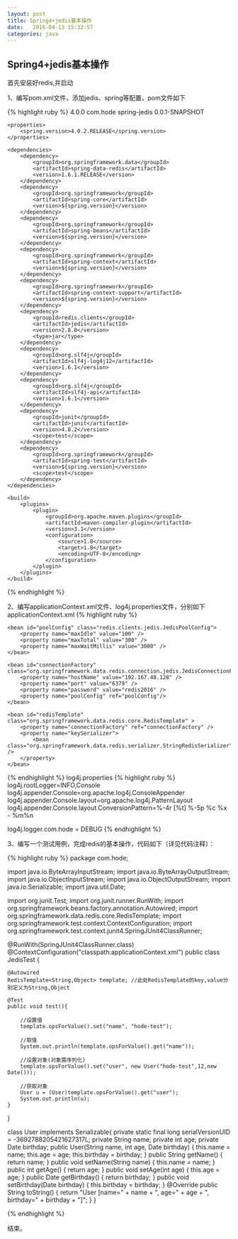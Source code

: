 ```yaml
---
layout: post
title: Spring4+jedis基本操作
date:   2016-04-13 15:32:57
categories: java
---
```


## Spring4+jedis基本操作

首先安装好redis,并启动

1、编写pom.xml文件，添加jedis、spring等配置，pom文件如下

{% highlight ruby %}
<project xmlns="http://maven.apache.org/POM/4.0.0" xmlns:xsi="http://www.w3.org/2001/XMLSchema-instance"
	xsi:schemaLocation="http://maven.apache.org/POM/4.0.0 http://maven.apache.org/xsd/maven-4.0.0.xsd">
	<modelVersion>4.0.0</modelVersion>
	<groupId>com.hode</groupId>
	<artifactId>spring-jedis</artifactId>
	<version>0.0.1-SNAPSHOT</version>

	<properties>
		<spring.version>4.0.2.RELEASE</spring.version>
	</properties>
	
	<dependencies>
		<dependency>
			<groupId>org.springframework.data</groupId>
			<artifactId>spring-data-redis</artifactId>
			<version>1.6.1.RELEASE</version>
		</dependency>
		<dependency>
			<groupId>org.springframework</groupId>
			<artifactId>spring-core</artifactId>
			<version>${spring.version}</version>
		</dependency>
		<dependency>
			<groupId>org.springframework</groupId>
			<artifactId>spring-beans</artifactId>
			<version>${spring.version}</version>
		</dependency>
		<dependency>
			<groupId>org.springframework</groupId>
			<artifactId>spring-context</artifactId>
			<version>${spring.version}</version>
		</dependency>
		<dependency>
			<groupId>org.springframework</groupId>
			<artifactId>spring-context-support</artifactId>
			<version>${spring.version}</version>
		</dependency>
		<dependency>
		    <groupId>redis.clients</groupId>
		    <artifactId>jedis</artifactId>
		    <version>2.8.0</version>
		    <type>jar</type>
		</dependency>
		<dependency>
			<groupId>org.slf4j</groupId>
			<artifactId>slf4j-log4j12</artifactId>
			<version>1.6.1</version>
		</dependency>
		<dependency>
			<groupId>org.slf4j</groupId>
			<artifactId>slf4j-api</artifactId>
			<version>1.6.1</version>
		</dependency>
		<dependency>
			<groupId>junit</groupId>
			<artifactId>junit</artifactId>
			<version>4.8.2</version>
			<scope>test</scope>
		</dependency>
		<dependency>
			<groupId>org.springframework</groupId>
			<artifactId>spring-test</artifactId>
			<version>${spring.version}</version>
			<scope>test</scope>
		</dependency>
	</dependencies>

	<build>
		<plugins>
			<plugin>
				<groupId>org.apache.maven.plugins</groupId>
				<artifactId>maven-compiler-plugin</artifactId>
				<version>3.1</version>
				<configuration>
					<source>1.8</source>
					<target>1.8</target>
					<encoding>UTF-8</encoding>
				</configuration>
			</plugin>
		</plugins>
	</build>
</project>
{% endhighlight %}

2、编写applicationContext.xml文件、log4j.properties文件，分别如下
applicationContext.xml
{% highlight ruby %}
<?xml version="1.0" encoding="UTF-8"?>
<beans xmlns="http://www.springframework.org/schema/beans"
	xmlns:xsi="http://www.w3.org/2001/XMLSchema-instance" xmlns:context="http://www.springframework.org/schema/context"
	xsi:schemaLocation="http://www.springframework.org/schema/beans http://www.springframework.org/schema/beans/spring-beans-4.0.xsd
        http://www.springframework.org/schema/context http://www.springframework.org/schema/context/spring-context-4.0.xsd">

	<bean id="poolConfig" class="redis.clients.jedis.JedisPoolConfig">
		<property name="maxIdle" value="100" />
		<property name="maxTotal" value="300" />
		<property name="maxWaitMillis" value="3000" />
	</bean>
	
	<bean id="connectionFactory" class="org.springframework.data.redis.connection.jedis.JedisConnectionFactory">
		<property name="hostName" value="192.167.48.128" />
		<property name="port" value="6379" />
		<property name="password" value="redis2016" />
		<property name="poolConfig" ref="poolConfig"/>
	</bean>
	
	<bean id="redisTemplate" class="org.springframework.data.redis.core.RedisTemplate" >
		<property name="connectionFactory" ref="connectionFactory" />
		<property name="keySerializer">
			<bean class="org.springframework.data.redis.serializer.StringRedisSerializer" />
		</property>
	</bean>
	
</beans>
{% endhighlight %}
log4j.properties
{% highlight ruby %}
log4j.rootLogger=INFO,Console
log4j.appender.Console=org.apache.log4j.ConsoleAppender
log4j.appender.Console.layout=org.apache.log4j.PatternLayout
log4j.appender.Console.layout.ConversionPattern=%-4r [%t] %-5p %c %x - %m%n

log4j.logger.com.hode = DEBUG
{% endhighlight %}

3、编写一个测试用例，完成redis的基本操作，代码如下（详见代码注释）：

{% highlight ruby %}
package com.hode;

import java.io.ByteArrayInputStream;
import java.io.ByteArrayOutputStream;
import java.io.ObjectInputStream;
import java.io.ObjectOutputStream;
import java.io.Serializable;
import java.util.Date;

import org.junit.Test;
import org.junit.runner.RunWith;
import org.springframework.beans.factory.annotation.Autowired;
import org.springframework.data.redis.core.RedisTemplate;
import org.springframework.test.context.ContextConfiguration;
import org.springframework.test.context.junit4.SpringJUnit4ClassRunner;

@RunWith(SpringJUnit4ClassRunner.class)
@ContextConfiguration("classpath:applicationContext.xml")
public class JedisTest {

	@Autowired
	RedisTemplate<String,Object> template; //此处RedisTemplate的key,value分别定义为String,Object
	
	@Test
	public void test(){
		
		//设置值
		template.opsForValue().set("name", "hode-test");
		
		//取值
		System.out.println(template.opsForValue().get("name"));
		
		//设置对象(对象需序列化)
		template.opsForValue().set("user", new User("hode-test",12,new Date()));
		
		//获取对象
		User u = (User)template.opsForValue().get("user");
		System.out.println(u);
	}
	
}

class User implements Serializable{
	private static final long serialVersionUID = -3692788205421627317L;
	private String name;
	private int age;
	private Date birthday;
	public User(String name, int age, Date birthday) {
		this.name = name;
		this.age = age;
		this.birthday = birthday;
	}
	public String getName() {
		return name;
	}
	public void setName(String name) {
		this.name = name;
	}
	public int getAge() {
		return age;
	}
	public void setAge(int age) {
		this.age = age;
	}
	public Date getBirthday() {
		return birthday;
	}
	public void setBirthday(Date birthday) {
		this.birthday = birthday;
	}
	@Override
	public String toString() {
		return "User [name=" + name + ", age=" + age + ", birthday=" + birthday
				+ "]";
	}
}

{% endhighlight %}

结束。

